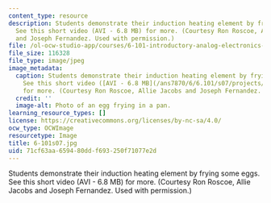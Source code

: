 ```yaml
---
content_type: resource
description: Students demonstrate their induction heating element by frying some eggs.
  See this short video (AVI - 6.8 MB) for more. (Courtesy Ron Roscoe, Allie Jacobs
  and Joseph Fernandez. Used with permission.)
file: /ol-ocw-studio-app/courses/6-101-introductory-analog-electronics-laboratory-spring-2007/71cf63aa659480ddf693250f71077e2d_6-101s07.jpg
file_size: 116328
file_type: image/jpeg
image_metadata:
  caption: Students demonstrate their induction heating element by frying some eggs.
    See this short video ([AVI - 6.8 MB](/ans7870/6/6.101/s07/projects/scrambling_eggs.avi))
    for more. (Courtesy Ron Roscoe, Allie Jacobs and Joseph Fernandez. Used with permission.)
  credit: ''
  image-alt: Photo of an egg frying in a pan.
learning_resource_types: []
license: https://creativecommons.org/licenses/by-nc-sa/4.0/
ocw_type: OCWImage
resourcetype: Image
title: 6-101s07.jpg
uid: 71cf63aa-6594-80dd-f693-250f71077e2d
---
```

Students demonstrate their induction heating element by frying some eggs. See this short video (AVI - 6.8 MB) for more. (Courtesy Ron Roscoe, Allie Jacobs and Joseph Fernandez. Used with permission.)